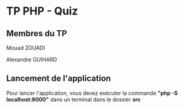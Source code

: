 # TP PHP - Quiz
## Membres du TP
Mouad ZOUADI

Alexandre GUIHARD
## Lancement de l'application
Pour lancer l'application, vous devez exécuter la commande **"php -S localhost:8000"** dans un terminal dans le dossier **src**
